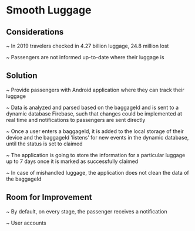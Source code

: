 # Smooth Luggage

## Considerations

~ In 2019 travelers checked in 4.27 billion luggage, 24.8 million lost

~ Passengers are not informed up-to-date where their luggage is

## Solution

~ Provide passengers with Android application where they can track
their luggage

~ Data is analyzed and parsed based on the baggageId and is sent to a
dynamic database Firebase, such that changes could be implemented
at real time and notifications to passengers are sent directly

~ Once a user enters a baggageId, it is added to the local storage of
their device and the baggageId ’listens’ for new events in the dynamic
database, until the status is set to claimed

~ The application is going to store the information for a particular
luggage up to 7 days once it is marked as successfully claimed

~ In case of mishandled luggage, the application does not clean the data of the baggageId

## Room for Improvement

~ By default, on every stage, the passenger receives a notification

~ User accounts
